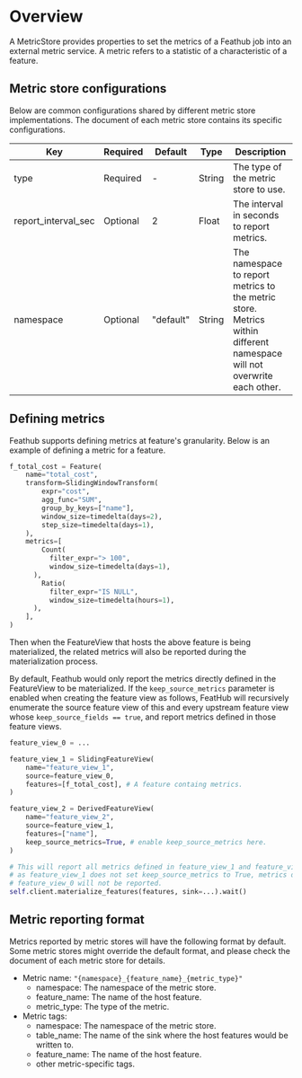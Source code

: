 # Overview

A MetricStore provides properties to set the metrics of a Feathub job into an
external metric service. A metric refers to a statistic of a characteristic of a
feature.

## Metric store configurations

Below are common configurations shared by different metric store
implementations. The document of each metric store contains its specific
configurations.

| Key                 | Required | Default   | Type    | Description                                                  |
| ------------------- | -------- | --------- | ------- | ------------------------------------------------------------ |
| type                | Required | -         | String  | The type of the metric store to use.                         |
| report_interval_sec | Optional | 2        | Float   | The interval in seconds to report metrics.                   |
| namespace           | Optional | "default" | String  | The namespace to report metrics to the metric store. Metrics within different namespace will not overwrite each other. |

## Defining metrics

Feathub supports defining metrics at feature's granularity. Below is an example
of defining a metric for a feature.

```python
f_total_cost = Feature(
    name="total_cost",
    transform=SlidingWindowTransform(
        expr="cost",
        agg_func="SUM",
        group_by_keys=["name"],
        window_size=timedelta(days=2),
        step_size=timedelta(days=1),
    ),
    metrics=[
    	Count(
          filter_expr="> 100",
          window_size=timedelta(days=1),
      ),
    	Ratio(
          filter_expr="IS NULL",
          window_size=timedelta(hours=1),
      ),
    ],
)
```

Then when the FeatureView that hosts the above feature is being materialized,
the related metrics will also be reported during the materialization process.

By default, Feathub would only report the metrics directly defined in the
FeatureView to be materialized. If the `keep_source_metrics` parameter is
enabled when creating the feature view as follows, FeatHub will recursively
enumerate the source feature view of this and every upstream feature view whose
`keep_source_fields == true`, and report metrics defined in those feature views.

```python
feature_view_0 = ...

feature_view_1 = SlidingFeatureView(
    name="feature_view_1",
    source=feature_view_0,
    features=[f_total_cost], # A feature containg metrics.
)

feature_view_2 = DerivedFeatureView(
    name="feature_view_2",
    source=feature_view_1,
    features=["name"],
    keep_source_metrics=True, # enable keep_source_metrics here.
)

# This will report all metrics defined in feature_view_1 and feature_view_2. But
# as feature_view_1 does not set keep_source_metrics to True, metrics defined in
# feature_view_0 will not be reported.
self.client.materialize_features(features, sink=...).wait()
```

## Metric reporting format

Metrics reported by metric stores will have the following format by default.
Some metric stores might override the default format, and please check the
document of each metric store for details.

- Metric name: `"{namespace}_{feature_name}_{metric_type}"`
  - namespace: The namespace of the metric store.
  - feature_name: The name of the host feature.
  - metric_type: The type of the metric.
- Metric tags:
  - namespace: The namespace of the metric store.
  - table_name: The name of the sink where the host features would be written
    to.
  - feature_name: The name of the host feature.
  - other metric-specific tags.

